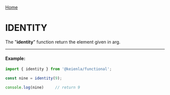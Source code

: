 [Home](./../../README.md)

# IDENTITY

The "**identity**" function return the element given in arg.

--------------
#### Example:
``` typescript
import { identity } from '@keienla/functional';

const nine = identity(9);

console.log(nine)     // return 9
```
